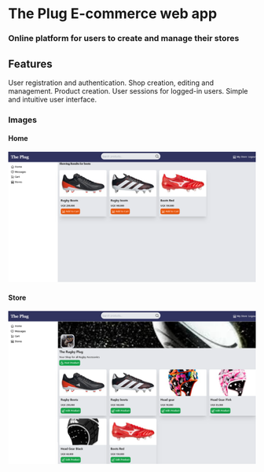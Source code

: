 # The Plug E-commerce web app

### Online platform for users to create and manage their stores

## Features
User registration and authentication.
Shop creation, editing and management.
Product creation.
User sessions for logged-in users.
Simple and intuitive user interface.

### Images
#### Home
![home](public/img/home.png)

#### Store
![store](public/img/store.png)